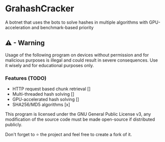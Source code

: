 # GrahashCracker
A botnet that uses the bots to solve hashes in multiple algorithms with GPU-acceleration and benchmark-based priority

## ⚠ - Warning
Usage of the following program on devices without permission and for malicious purposes is illegal and could result in severe consequences. Use it wisely and for educational purposes only.

### Features (TODO) 
- HTTP request based chunk retrieval  [] 
- Multi-threaded hash solving [] 
- GPU-accelerated hash solving [] 
- SHA256/MD5 algorithms [x] 

This program is licensed under the GNU General Public License v3, any modification of the source code must be made open-source if distributed publicly.

Don't forget to ⭐ the project and feel free to create a fork of it.
